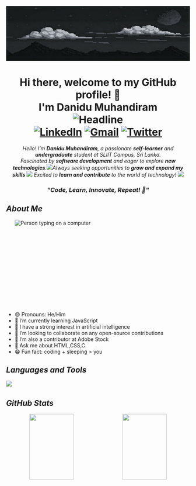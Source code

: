 <div align="center">
<img src="https://github.com/Danidu-Muhandiram/Danidu-Muhandiram/blob/main/px.jpg" alt="Header Image"style="height: 150px; width: 600px;" >
</div>
<h1>
  <div align="center"> Hi there, welcome to my GitHub profile! 👋<br>I'm Danidu Muhandiram
  </div>
    <div align=center>
      <img src="https://readme-typing-svg.herokuapp.com?color=0086F7&size=28&center=true&vCenter=true&width=600&height=50&lines=An+enthusiastic+IT+Undergraduate;Shaping+the+future+of+technology;Line+by+line+💻😁;"alt="Headline"/> 
    </div>
  <div align=center>
        <a href="https://linkedin.com/in/Danidu-Muhandiram"><img src="https://img.shields.io/badge/Linkedin-0077b5?style=flat&logo=linkedin" alt="LinkedIn" /></a>
        <a href="mailto:muhandiramdanidu@gmail.com"><img src="https://img.shields.io/badge/Gmail-D14836?style=flat&logo=gmail&logoColor=white" alt="Gmail" /></a>
        <a href="https://twitter.com/DaniduHasaranga"><img src="https://img.shields.io/badge/Twitter-1DA1F2?style=flat&logo=twitter&logoColor=white" alt="Twitter" /></a>
    </div>
</h1>

<p align="center">
  <em>
    Hello! I'm <b>Danidu Muhandiram</b>, a passionate <b>self-learner</b> and <b>undergraduate</b> student at SLIIT Campus, Sri Lanka. </a><br>
    Fascinated by <b>software development</b> and eager to explore <b>new technologies</b>.<img src="https://github.com/TheDudeThatCode/TheDudeThatCode/blob/master/Assets/Developer.gif" width="30px">Always seeking opportunities to <b>grow and expand my skills</b> <img src="https://github.com/TheDudeThatCode/TheDudeThatCode/blob/master/Assets/Medal.gif" width="20px"> Excited to <b>learn and contribute</b> to the world of technology! <img src="https://github.com/TheDudeThatCode/TheDudeThatCode/blob/master/Assets/Earth.gif" width="18px">
  </em> 
  <br>
  <div align="center">
  <h3><b><i>"Code, Learn, Innovate, Repeat! 🚀"</i></b></h3>
  </div>
</p>

<h2> <em>About Me</em></h2>

<img width="480" height="250" frameBorder="0" align="right" alt="Person typing on a computer" src="https://media.giphy.com/media/qgQUggAC3Pfv687qPC/giphy.gif"/>
<br>

- 😄 Pronouns: He/Him
- 🌱 I’m currently learning JavaScript
- 🧠 I have a strong interest in artificial intelligence
- 🤝 I’m looking to collaborate on any open-source contributions
- 🎨 I’m also a contributor at Adobe Stock
- 💬 Ask me about HTML,CSS,C
- 😁 Fun fact: coding + sleeping > you

<h2><em>Languages and Tools</em></h2>
<p align="left">
  <a href="https://skillicons.dev">
    <img src="https://skillicons.dev/icons?i=git,c,css,discord,github,html,vscode,photoshop&perline=14" width="300" />
  </a>
</p>

<h2><em>GitHub Stats</em></h2>

<div align="center">
  <img src="https://github-readme-stats.vercel.app/api?username=Danidu-Muhandiram&show_icons=true&theme=tokyonight" style="width: 49%; height: 180px; margin-right: 1%;" />
  <img src="http://github-readme-streak-stats.herokuapp.com?user=Danidu-Muhandiram&theme=gotham&hide_border=true&date_format=M%20j%5B%2C%20Y%5D" style="width: 49%; height: 180px;" />
</div>






